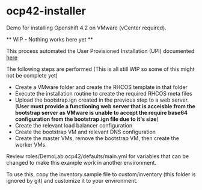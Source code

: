 # ocp42-installer
Demo for installing Openshift 4.2 on VMware (vCenter required).

** WIP - Nothing works here yet **

This process automated the User Provisioned Installation (UPI) documented [here](https://docs.openshift.com/container-platform/4.2/installing/installing_vsphere/installing-vsphere.html#installation-dns-user-infra_installing-vsphere)

The following steps are performed (This is all still WIP so some of this might not be complete yet)
- Create a VMware folder and create the RHCOS template in that folder
- Execute the installation routine to create the required RHCOS meta files
- Upload the bootstrap.ign created in the previous step to a web server. (**User must provide a functioning web server that is acceisble from the bootstrap server as VMware is unable to accept the require base64 configuration from the bootstrap.ign file due to it's size**)
- Create the relevant load balancer configuration
- Create the bootstrap VM and relevant DNS configuration
- Create the master VMs, remove the bootstrap VM, then create the worker VMs.

Review roles/DemoLab.ocp42/defaults/main.yml for variables that can be changed to make this example work in another environment.

To use this, copy the inventory.sample file to custom/inventory (this folder is ignored by git) and customize it to your environment.
